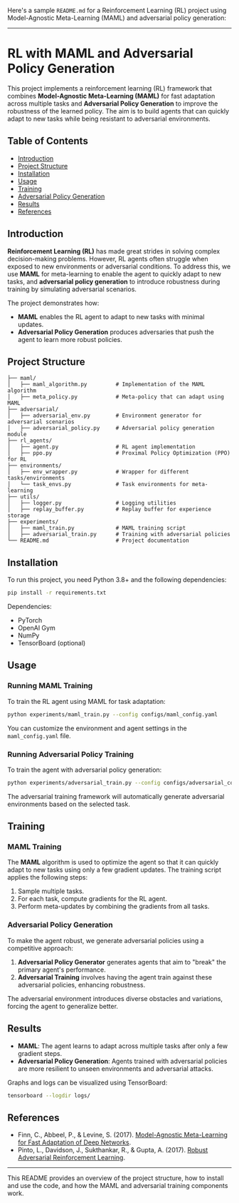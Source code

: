 Here's a sample `README.md` for a Reinforcement Learning (RL) project using Model-Agnostic Meta-Learning (MAML) and adversarial policy generation:

---

# RL with MAML and Adversarial Policy Generation

This project implements a reinforcement learning (RL) framework that combines **Model-Agnostic Meta-Learning (MAML)** for fast adaptation across multiple tasks and **Adversarial Policy Generation** to improve the robustness of the learned policy. The aim is to build agents that can quickly adapt to new tasks while being resistant to adversarial environments.

## Table of Contents
- [Introduction](#introduction)
- [Project Structure](#project-structure)
- [Installation](#installation)
- [Usage](#usage)
- [Training](#training)
- [Adversarial Policy Generation](#adversarial-policy-generation)
- [Results](#results)
- [References](#references)

## Introduction

**Reinforcement Learning (RL)** has made great strides in solving complex decision-making problems. However, RL agents often struggle when exposed to new environments or adversarial conditions. To address this, we use **MAML** for meta-learning to enable the agent to quickly adapt to new tasks, and **adversarial policy generation** to introduce robustness during training by simulating adversarial scenarios.

The project demonstrates how:
- **MAML** enables the RL agent to adapt to new tasks with minimal updates.
- **Adversarial Policy Generation** produces adversaries that push the agent to learn more robust policies.

## Project Structure

```
├── maml/
│   ├── maml_algorithm.py         # Implementation of the MAML algorithm
│   ├── meta_policy.py            # Meta-policy that can adapt using MAML
├── adversarial/
│   ├── adversarial_env.py        # Environment generator for adversarial scenarios
│   ├── adversarial_policy.py     # Adversarial policy generation module
├── rl_agents/
│   ├── agent.py                  # RL agent implementation
│   ├── ppo.py                    # Proximal Policy Optimization (PPO) for RL
├── environments/
│   ├── env_wrapper.py            # Wrapper for different tasks/environments
│   └── task_envs.py              # Task environments for meta-learning
├── utils/
│   ├── logger.py                 # Logging utilities
│   ├── replay_buffer.py          # Replay buffer for experience storage
├── experiments/
│   ├── maml_train.py             # MAML training script
│   ├── adversarial_train.py      # Training with adversarial policies
└── README.md                     # Project documentation
```

## Installation

To run this project, you need Python 3.8+ and the following dependencies:

```bash
pip install -r requirements.txt
```

Dependencies:
- PyTorch
- OpenAI Gym
- NumPy
- TensorBoard (optional)

## Usage

### Running MAML Training

To train the RL agent using MAML for task adaptation:

```bash
python experiments/maml_train.py --config configs/maml_config.yaml
```

You can customize the environment and agent settings in the `maml_config.yaml` file.

### Running Adversarial Policy Training

To train the agent with adversarial policy generation:

```bash
python experiments/adversarial_train.py --config configs/adversarial_config.yaml
```

The adversarial training framework will automatically generate adversarial environments based on the selected task.

## Training

### MAML Training

The **MAML** algorithm is used to optimize the agent so that it can quickly adapt to new tasks using only a few gradient updates. The training script applies the following steps:
1. Sample multiple tasks.
2. For each task, compute gradients for the RL agent.
3. Perform meta-updates by combining the gradients from all tasks.

### Adversarial Policy Generation

To make the agent robust, we generate adversarial policies using a competitive approach:
1. **Adversarial Policy Generator** generates agents that aim to "break" the primary agent's performance.
2. **Adversarial Training** involves having the agent train against these adversarial policies, enhancing robustness.

The adversarial environment introduces diverse obstacles and variations, forcing the agent to generalize better.

## Results

- **MAML**: The agent learns to adapt across multiple tasks after only a few gradient steps.
- **Adversarial Policy Generation**: Agents trained with adversarial policies are more resilient to unseen environments and adversarial attacks.

Graphs and logs can be visualized using TensorBoard:

```bash
tensorboard --logdir logs/
```

## References

- Finn, C., Abbeel, P., & Levine, S. (2017). [Model-Agnostic Meta-Learning for Fast Adaptation of Deep Networks](https://arxiv.org/abs/1703.03400).
- Pinto, L., Davidson, J., Sukthankar, R., & Gupta, A. (2017). [Robust Adversarial Reinforcement Learning](https://arxiv.org/abs/1703.02702).

---

This README provides an overview of the project structure, how to install and use the code, and how the MAML and adversarial training components work.
